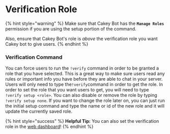# Verification Role

{% hint style="warning" %}
Make sure that Cakey Bot has the **`Manage Roles`** permission if you are using the setup portion of the command.

Also, ensure that Cakey Bot's role is _above_ the verification role you want Cakey bot to give users.
{% endhint %}

### Verification Command

You can force users to run the `!verify` command in order to be granted a role that you have selected. This is a great way to make sure users read any rules or important info you have before they are able to chat in your server. Users will only need to type the`!verify`command in order to get the role. In order to set the role that you want users to get, you will need to type `!verify setup <role>`. You can also disable or remove the role by typing `!verify setup none`. If you want to change the role later on, you can just run the initial setup command and type the name or id of the new role and it will update the currently saved role.

{% hint style="success" %}
**Helpful Tip:** You can also set the verification role in the [web dashboard](https://cakeybot.app/dashboard/public)!
{% endhint %}

